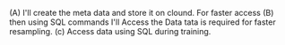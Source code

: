 (A) I'll create the meta data and store it on clound. For faster access
(B) then using SQL commands I'll Access the Data tata is required for faster resampling.
(c) Access data using SQL during training.
